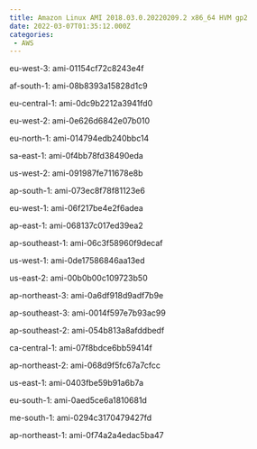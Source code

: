 ```yaml
---
title: Amazon Linux AMI 2018.03.0.20220209.2 x86_64 HVM gp2
date: 2022-03-07T01:35:12.000Z
categories:
 - AWS
---
```


eu-west-3: ami-01154cf72c8243e4f

af-south-1: ami-08b8393a15828d1c9

eu-central-1: ami-0dc9b2212a3941fd0

eu-west-2: ami-0e626d6842e07b010

eu-north-1: ami-014794edb240bbc14

sa-east-1: ami-0f4bb78fd38490eda

us-west-2: ami-091987fe711678e8b

ap-south-1: ami-073ec8f78f81123e6

eu-west-1: ami-06f217be4e2f6adea

ap-east-1: ami-068137c017ed39ea2

ap-southeast-1: ami-06c3f58960f9decaf

us-west-1: ami-0de17586846aa13ed

us-east-2: ami-00b0b00c109723b50

ap-northeast-3: ami-0a6df918d9adf7b9e

ap-southeast-3: ami-0014f597e7b93ac99

ap-southeast-2: ami-054b813a8afddbedf

ca-central-1: ami-07f8bdce6bb59414f

ap-northeast-2: ami-068d9f5fc67a7cfcc

us-east-1: ami-0403fbe59b91a6b7a

eu-south-1: ami-0aed5ce6a1810681d

me-south-1: ami-0294c3170479427fd

ap-northeast-1: ami-0f74a2a4edac5ba47


